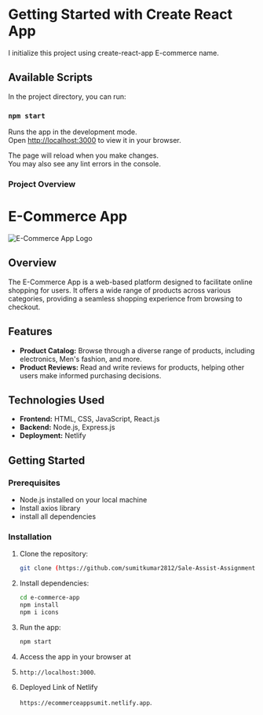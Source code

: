# Getting Started with Create React App

I initialize this project using create-react-app E-commerce name.

## Available Scripts

In the project directory, you can run:

### `npm start`

Runs the app in the development mode.\
Open [http://localhost:3000](http://localhost:3000) to view it in your browser.

The page will reload when you make changes.\
You may also see any lint errors in the console.

### Project Overview

# E-Commerce App

![E-Commerce App Logo](e-commerce-logo.png)

## Overview

The E-Commerce App is a web-based platform designed to facilitate online shopping for users. It offers a wide range of products across various categories, providing a seamless shopping experience from browsing to checkout.

## Features

- **Product Catalog:** Browse through a diverse range of products, including electronics, Men's fashion, and more.
- **Product Reviews:** Read and write reviews for products, helping other users make informed purchasing decisions.

## Technologies Used

- **Frontend:** HTML, CSS, JavaScript, React.js
- **Backend:** Node.js, Express.js
- **Deployment:** Netlify

## Getting Started

### Prerequisites

- Node.js installed on your local machine
- Install axios library
- install all dependencies 

### Installation

1. Clone the repository:

   ```bash
   git clone (https://github.com/sumitkumar2812/Sale-Assist-Assignment)
   ```

2. Install dependencies:

   ```bash
   cd e-commerce-app
   npm install
   npm i icons
   
   ```

4. Run the app:

   ```bash
   npm start
   ```

5. Access the app in your browser at

6.   `http://localhost:3000`.

7. Deployed Link of Netlify

   `https://ecommerceappsumit.netlify.app`.